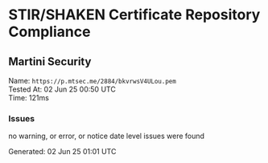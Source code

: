 # STIR/SHAKEN Certificate Repository Compliance

## Martini Security

Name: `https://p.mtsec.me/2884/bkvrwsV4ULou.pem`\
Tested At: 02 Jun 25 00:50 UTC\
Time: 121ms

### Issues

no warning, or error, or notice date level issues were found

Generated: 02 Jun 25 01:01 UTC